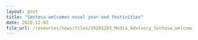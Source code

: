 ```yaml
---
layout: post
title: "Sentosa welcomes novel year-end festivities"
date: 2020-12-03
file_url: /resources/news/files/20201203_Media_Advisory_Sentosa_welcomes_novel_yearend_festivities.pdf
---
```

